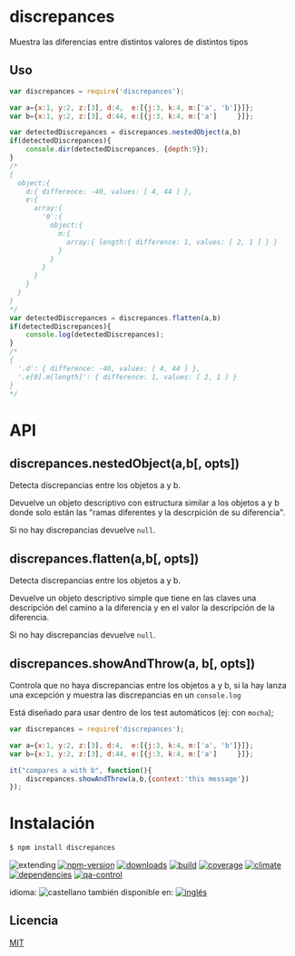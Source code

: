 <!--multilang v0 es:LEEME.md en:README.md -->
# discrepances
<!--lang:es-->
Muestra las diferencias entre distintos valores de distintos tipos

<!--lang:en--]
Shows differences between different values

[!--lang:*-->

<!--lang:es-->
## Uso
<!--lang:en--]
## Use
[!--lang:*-->

```js
var discrepances = require('discrepances');

var a={x:1, y:2, z:[3], d:4,  e:[{j:3, k:4, m:['a', 'b']}]}; 
var b={x:1, y:2, z:[3], d:44, e:[{j:3, k:4, m:['a']     }]};

var detectedDiscrepances = discrepances.nestedObject(a,b)
if(detectedDiscrepances){
    console.dir(detectedDiscrepances, {depth:9});
}
/*
{ 
  object:{ 
    d:{ difference: -40, values: [ 4, 44 ] },
    e:{ 
      array:{
        '0':{ 
          object:{ 
            m:{ 
              array:{ length:{ difference: 1, values: [ 2, 1 ] } } 
            } 
          }
        }
      }
    }
  }
}
*/
var detectedDiscrepances = discrepances.flatten(a,b)
if(detectedDiscrepances){
    console.log(detectedDiscrepances);
}
/*
{ 
  '.d': { difference: -40, values: [ 4, 44 ] },
  '.e[0].m[length]': { difference: 1, values: [ 2, 1 ] } 
}
*/
```

# API

## discrepances.nestedObject(a,b[, opts])
<!--lang:es-->
Detecta discrepancias entre los objetos a y b. 

Devuelve un objeto descriptivo con estructura similar a los objetos a y b 
donde solo están las "ramas diferentes y la descrpición de su diferencia".

Si no hay discrepancias devuelve `null`.
<!--lang:en--]
(see spanish)
[!--lang:*-->

## discrepances.flatten(a,b[, opts])
<!--lang:es-->
Detecta discrepancias entre los objetos a y b. 

Devuelve un objeto descriptivo simple 
que tiene en las claves una descripción del camino a la diferencia
y en el valor la descripción de la diferencia.

Si no hay discrepancias devuelve `null`.
<!--lang:en--]
(see spanish)
[!--lang:*-->

## discrepances.showAndThrow(a, b[, opts])
<!--lang:es-->
Controla que no haya discrepancias entre los objetos a y b,
si la hay lanza una excepción y muestra las discrepancias en un `console.log`

Está diseñado para usar dentro de los test automáticos (ej: con `mocha`);
<!--lang:en--]
(see spanish)
[!--lang:*-->

```js
var discrepances = require('discrepances');

var a={x:1, y:2, z:[3], d:4,  e:[{j:3, k:4, m:['a', 'b']}]}; 
var b={x:1, y:2, z:[3], d:44, e:[{j:3, k:4, m:['a']     }]};

it("compares a with b", function(){
    discrepances.showAndThrow(a,b,{context:'this message'})
});
```

<!--lang:es-->
# Instalación
<!--lang:en--]
# Install
[!--lang:*-->
```sh
$ npm install discrepances
```

<!-- cucardas -->
![extending](https://img.shields.io/badge/stability-extending-orange.svg)
[![npm-version](https://img.shields.io/npm/v/discrepances.svg)](https://npmjs.org/package/discrepances)
[![downloads](https://img.shields.io/npm/dm/discrepances.svg)](https://npmjs.org/package/discrepances)
[![build](https://img.shields.io/travis/codenautas/discrepances/master.svg)](https://travis-ci.org/codenautas/discrepances)
[![coverage](https://img.shields.io/coveralls/codenautas/discrepances/master.svg)](https://coveralls.io/r/codenautas/discrepances)
[![climate](https://img.shields.io/codeclimate/github/codenautas/discrepances.svg)](https://codeclimate.com/github/codenautas/discrepances)
[![dependencies](https://img.shields.io/david/codenautas/discrepances.svg)](https://david-dm.org/codenautas/discrepances)
[![qa-control](http://codenautas.com/github/codenautas/discrepances.svg)](http://codenautas.com/github/codenautas/discrepances)


<!--multilang buttons-->

idioma: ![castellano](https://raw.githubusercontent.com/codenautas/multilang/master/img/lang-es.png)
también disponible en:
[![inglés](https://raw.githubusercontent.com/codenautas/multilang/master/img/lang-en.png)](README.md)

<!--lang:es-->
## Licencia
<!--lang:en--]
## License
[!--lang:*-->

[MIT](LICENSE)

